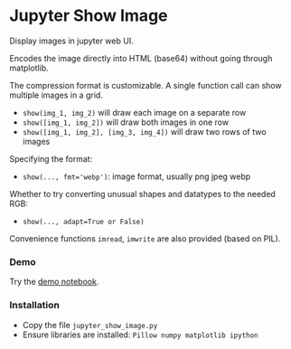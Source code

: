 
# Jupyter Show Image

Display images in jupyter web UI.

Encodes the image directly into HTML (base64) without going through matplotlib. 

The compression format is customizable. A single function call can show multiple images in a grid.

* `show(img_1, img_2)` will draw each image on a separate row
* `show([img_1, img_2])` will draw both images in one row
* `show([img_1, img_2], [img_3, img_4])` will draw two rows of two images

Specifying the format:  
* `show(..., fmt='webp')`: image format, usually png jpeg webp

Whether to try converting unusual shapes and datatypes to the needed RGB:  
* `show(..., adapt=True or False)`

Convenience functions `imread`, `imwrite` are also provided (based on PIL). 

### Demo

Try the [demo notebook](demo.ipynb).

### Installation

* Copy the file `jupyter_show_image.py`
* Ensure libraries are installed: `Pillow numpy matplotlib ipython`


